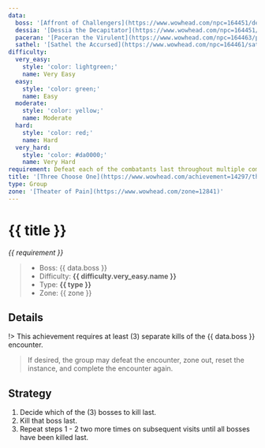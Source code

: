 ```yaml
---
data:
  boss: '[Affront of Challengers](https://www.wowhead.com/npc=164451/dessia-the-decapitator)'
  dessia: '[Dessia the Decapitator](https://www.wowhead.com/npc=164451/dessia-the-decapitator)'
  paceran: '[Paceran the Virulent](https://www.wowhead.com/npc=164463/paceran-the-virulent)'
  sathel: '[Sathel the Accursed](https://www.wowhead.com/npc=164461/sathel-the-accursed)'
difficulty:
  very_easy:
    style: 'color: lightgreen;'
    name: Very Easy
  easy:
    style: 'color: green;'
    name: Easy
  moderate:
    style: 'color: yellow;'
    name: Moderate
  hard:
    style: 'color: red;'
    name: Hard
  very_hard:
    style: 'color: #da0000;'
    name: Very Hard
requirement: Defeat each of the combatants last throughout multiple completions of the Affront of Challengers encounter in the Theater of Pain on Mythic difficulty.
title: '[Three Choose One](https://www.wowhead.com/achievement=14297/three-choose-one)'
type: Group
zone: '[Theater of Pain](https://www.wowhead.com/zone=12841)'
---
```


# {{ title }}

_{{ requirement }}_

> - Boss: {{ data.boss }}
> - Difficulty: **<span style="{{ difficulty.very_easy.style }}">{{ difficulty.very_easy.name }}</span>**
> - Type: **{{ type }}**
> - Zone: {{ zone }}

## Details

!> This achievement requires at least (3) separate kills of the {{ data.boss }} encounter.

> If desired, the group may defeat the encounter, zone out, reset the instance, and complete the encounter again.

## Strategy

1. Decide which of the (3) bosses to kill last.
2. Kill that boss last.
3. Repeat steps 1 - 2 two more times on subsequent visits until all bosses have been killed last.
